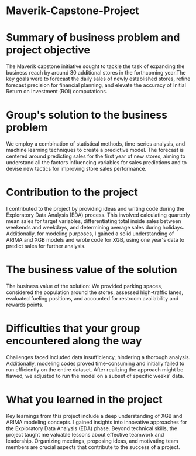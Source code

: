 # Maverik-Capstone-Project

# Summary of business problem and project objective
The Maverik capstone initiative sought to tackle the task of expanding the business reach by around 30 additional stores in the forthcoming year.The key goals were to forecast the daily sales of newly established stores, refine forecast precision for financial planning, and elevate the accuracy of Initial Return on Investment (ROI) computations.

# Group's solution to the business problem
We employ a combination of statistical methods, time-series analysis, and machine learning techniques to create a predictive model. The forecast is centered around predicting sales for the first year of new stores, aiming to understand all the factors influencing variables for sales predictions and to devise new tactics for improving store sales performance.

# Contribution to the project
I contributed to the project by providing ideas and writing code during the Exploratory Data Analysis (EDA) process. This involved calculating quarterly mean sales for target variables, differentiating total inside sales between weekends and weekdays, and determining average sales during holidays. Additionally, for modeling purposes, I gained a solid understanding of ARIMA and XGB models and wrote code for XGB, using one year's data to predict sales for further analysis.

#  The business value of the solution
The business value of the solution: We provided parking spaces, considered the population around the stores, assessed high-traffic lanes, evaluated fueling positions, and accounted for restroom availability and rewards points.

# Difficulties that your group encountered along the way
Challenges faced included data insufficiency, hindering a thorough analysis. Additionally, modeling codes proved time-consuming and initially failed to run efficiently on the entire dataset. After realizing the approach might be flawed, we adjusted to run the model on a subset of specific weeks' data.

# What you learned in the project
Key learnings from this project include a deep understanding of XGB and ARIMA modeling concepts. I gained insights into innovative approaches for the Exploratory Data Analysis (EDA) phase. Beyond technical skills, the project taught me valuable lessons about effective teamwork and leadership. Organizing meetings, proposing ideas, and motivating team members are crucial aspects that contribute to the success of a project.
